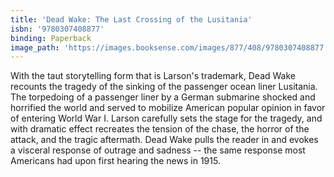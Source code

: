 ```yaml
---
title: 'Dead Wake: The Last Crossing of the Lusitania'
isbn: '9780307408877'
binding: Paperback
image_path: 'https://images.booksense.com/images/877/408/9780307408877.jpg'
---
```



With the taut storytelling form that is Larson's trademark, Dead Wake recounts the tragedy of the sinking of the passenger ocean liner Lusitania. The torpedoing of a passenger liner by a German submarine shocked and horrified the world and served to mobilize American popular opinion in favor of entering World War I. Larson carefully sets the stage for the tragedy, and with dramatic effect recreates the tension of the chase, the horror of the attack, and the tragic aftermath. Dead Wake pulls the reader in and evokes a visceral response of outrage and sadness -- the same response most Americans had upon first hearing the news in 1915.